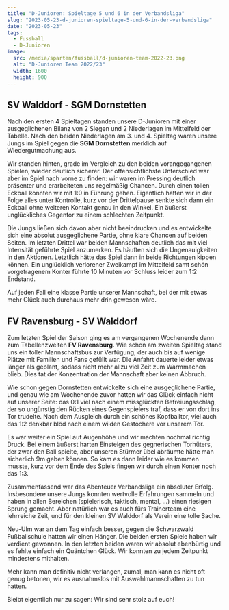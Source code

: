 ```yaml
---
title: "D-Junioren: Spieltage 5 und 6 in der Verbandsliga"
slug: "2023-05-23-d-junioren-spieltage-5-und-6-in-der-verbandsliga"
date: "2023-05-23"
tags:
  - Fussball
  - D-Junioren
image:
  src: /media/sparten/fussball/d-junioren-team-2022-23.png
  alt: "D-Junioren Team 2022/23"
  width: 1600
  height: 900
---
```

## SV Walddorf - SGM Dornstetten

Nach den ersten 4 Spieltagen standen unsere D-Junioren mit einer ausgeglichenen Bilanz von 2 Siegen und 2 Niederlagen im Mittelfeld der Tabelle. Nach den beiden Niederlagen am 3. und 4. Spieltag waren unsere Jungs im Spiel gegen die **SGM Dornstetten** merklich auf Wiedergutmachung aus.

Wir standen hinten, grade im Vergleich zu den beiden vorangegangenen Spielen, wieder deutlich sicherer. Der offensichtlichste Unterschied war aber im Spiel nach vorne zu finden: wir waren im Pressing deutlich präsenter und erarbeiteten uns regelmäßig Chancen. Durch einen tollen Eckball konnten wir mit 1:0 in Führung gehen. Eigentlich hatten wir in der Folge alles unter Kontrolle, kurz vor der Drittelpause senkte sich dann ein Eckball ohne weiteren Kontakt genau in den Winkel. Ein äußerst unglückliches Gegentor zu einem schlechten Zeitpunkt.

Die Jungs ließen sich davon aber nicht beeindrucken und es entwickelte sich eine absolut ausgeglichene Partie, ohne klare Chancen auf beiden Seiten. Im letzten Drittel war beiden Mannschaften deutlich das mit viel Intensität geführte Spiel anzumerken. Es häuften sich die Ungenauigkeiten in den Aktionen. Letztlich hätte das Spiel dann in beide Richtungen kippen können. Ein unglücklich verlorener Zweikampf im Mittelfeld samt schön vorgetragenem Konter führte 10 Minuten vor Schluss leider zum 1:2 Endstand.

Auf jeden Fall eine klasse Partie unserer Mannschaft, bei der mit etwas mehr Glück auch durchaus mehr drin gewesen wäre.

## FV Ravensburg - SV Walddorf

Zum letzten Spiel der Saison ging es am vergangenen Wochenende dann zum Tabellenzweiten **FV Ravensburg**. Wie schon am zweiten Spieltag stand uns ein toller Mannschaftsbus zur Verfügung, der auch bis auf wenige Plätze mit Familien und Fans gefüllt war. Die Anfahrt dauerte leider etwas länger als geplant, sodass nicht mehr allzu viel Zeit zum Warmmachen blieb. Dies tat der Konzentration der Mannschaft aber keinen Abbruch.

Wie schon gegen Dornstetten entwickelte sich eine ausgeglichene Partie, und genau wie am Wochenende zuvor hatten wir das Glück einfach nicht auf unserer Seite: das 0:1 viel nach einem missglückten Befreiungsschlag, der so ungünstig den Rücken eines Gegenspielers traf, dass er von dort ins Tor trudelte. Nach dem Ausgleich durch ein schönes Kopfballtor, viel auch das 1:2 denkbar blöd nach einem wilden Gestochere vor unserem Tor.

Es war weiter ein Spiel auf Augenhöhe und wir machten nochmal richtig Druck. Bei einem äußerst harten Einsteigen des gegnerischen Torhüters, der zwar den Ball spielte, aber unseren Stürmer übel abräumte hätte man sicherlich 9m geben können. So kam es dann leider wie es kommen musste, kurz vor dem Ende des Spiels fingen wir durch einen Konter noch das 1:3.

Zusammenfassend war das Abenteuer Verbandsliga ein absoluter Erfolg. Insbesondere unsere Jungs konnten wertvolle Erfahrungen sammeln und haben in allen Bereichen (spielerisch, taktisch, mental, ...) einen riesigen Sprung gemacht. Aber natürlich war es auch fürs Trainerteam eine lehrreiche Zeit, und für den kleinen SV Walddorf als Verein eine tolle Sache.

Neu-Ulm war an dem Tag einfach besser, gegen die Schwarzwald Fußballschule hatten wir einen Hänger. Die beiden ersten Spiele haben wir verdient gewonnen. In den letzten beiden waren wir absolut ebenbürtig und es fehlte einfach ein Quäntchen Glück. Wir konnten zu jedem Zeitpunkt mindestens mithalten.

Mehr kann man definitiv nicht verlangen, zumal, man kann es nicht oft genug betonen, wir es ausnahmslos mit Auswahlmannschaften zu tun hatten.

Bleibt eigentlich nur zu sagen: Wir sind sehr stolz auf euch!
